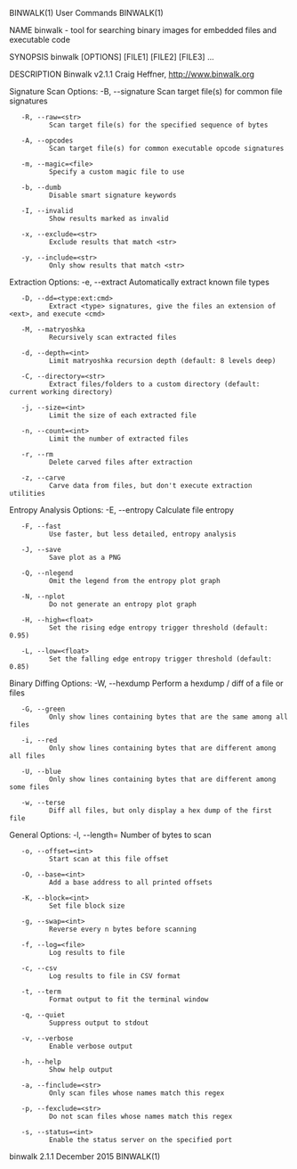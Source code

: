 BINWALK(1)                                                         User Commands                                                        BINWALK(1)

NAME
       binwalk - tool for searching binary images for embedded files and executable code

SYNOPSIS
       binwalk [OPTIONS] [FILE1] [FILE2] [FILE3] ...

DESCRIPTION
       Binwalk v2.1.1 Craig Heffner, http://www.binwalk.org

   Signature Scan Options:
       -B, --signature
              Scan target file(s) for common file signatures

       -R, --raw=<str>
              Scan target file(s) for the specified sequence of bytes

       -A, --opcodes
              Scan target file(s) for common executable opcode signatures

       -m, --magic=<file>
              Specify a custom magic file to use

       -b, --dumb
              Disable smart signature keywords

       -I, --invalid
              Show results marked as invalid

       -x, --exclude=<str>
              Exclude results that match <str>

       -y, --include=<str>
              Only show results that match <str>

   Extraction Options:
       -e, --extract
              Automatically extract known file types

       -D, --dd=<type:ext:cmd>
              Extract <type> signatures, give the files an extension of <ext>, and execute <cmd>

       -M, --matryoshka
              Recursively scan extracted files

       -d, --depth=<int>
              Limit matryoshka recursion depth (default: 8 levels deep)

       -C, --directory=<str>
              Extract files/folders to a custom directory (default: current working directory)

       -j, --size=<int>
              Limit the size of each extracted file

       -n, --count=<int>
              Limit the number of extracted files

       -r, --rm
              Delete carved files after extraction

       -z, --carve
              Carve data from files, but don't execute extraction utilities

   Entropy Analysis Options:
       -E, --entropy
              Calculate file entropy

       -F, --fast
              Use faster, but less detailed, entropy analysis

       -J, --save
              Save plot as a PNG

       -Q, --nlegend
              Omit the legend from the entropy plot graph

       -N, --nplot
              Do not generate an entropy plot graph

       -H, --high=<float>
              Set the rising edge entropy trigger threshold (default: 0.95)

       -L, --low=<float>
              Set the falling edge entropy trigger threshold (default: 0.85)

   Binary Diffing Options:
       -W, --hexdump
              Perform a hexdump / diff of a file or files

       -G, --green
              Only show lines containing bytes that are the same among all files

       -i, --red
              Only show lines containing bytes that are different among all files

       -U, --blue
              Only show lines containing bytes that are different among some files

       -w, --terse
              Diff all files, but only display a hex dump of the first file

   General Options:
       -l, --length=<int>
              Number of bytes to scan

       -o, --offset=<int>
              Start scan at this file offset

       -O, --base=<int>
              Add a base address to all printed offsets

       -K, --block=<int>
              Set file block size

       -g, --swap=<int>
              Reverse every n bytes before scanning

       -f, --log=<file>
              Log results to file

       -c, --csv
              Log results to file in CSV format

       -t, --term
              Format output to fit the terminal window

       -q, --quiet
              Suppress output to stdout

       -v, --verbose
              Enable verbose output

       -h, --help
              Show help output

       -a, --finclude=<str>
              Only scan files whose names match this regex

       -p, --fexclude=<str>
              Do not scan files whose names match this regex

       -s, --status=<int>
              Enable the status server on the specified port

binwalk 2.1.1                                                      December 2015                                                        BINWALK(1)
